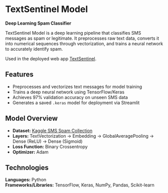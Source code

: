 # TextSentinel Model
**Deep Learning Spam Classifier**

TextSentinel Model is a deep learning pipeline that classifies SMS messages as spam or legitimate.
It preprocesses raw text data, converts it into numerical sequences through vectorization, and trains a neural network to accurately identify spam.

Used in the deployed web app [TextSentinel](https://github.com/sanjitmukesh/textsentinel-app).

## Features
- Preprocesses and vectorizes text messages for model training
- Trains a deep neural network using TensorFlow/Keras
- Achieves 97% validation accuracy on unseen SMS data
- Generates a saved `.keras` model for deployment via Streamlit

## Model Overview
- **Dataset:** [Kaggle SMS Spam Collection](https://www.kaggle.com/datasets/uciml/sms-spam-collection-dataset)  
- **Layers:** TextVectorization → Embedding → GlobalAveragePooling → Dense (ReLU) → Dense (Sigmoid)  
- **Loss Function:** Binary Crossentropy  
- **Optimizer:** Adam  

## Technologies
**Languages:** Python  
**Frameworks/Libraries:** TensorFlow, Keras, NumPy, Pandas, Scikit-learn
